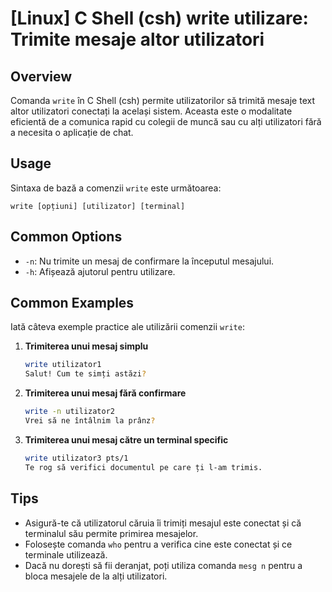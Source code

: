 # [Linux] C Shell (csh) write utilizare: Trimite mesaje altor utilizatori

## Overview
Comanda `write` în C Shell (csh) permite utilizatorilor să trimită mesaje text altor utilizatori conectați la același sistem. Aceasta este o modalitate eficientă de a comunica rapid cu colegii de muncă sau cu alți utilizatori fără a necesita o aplicație de chat.

## Usage
Sintaxa de bază a comenzii `write` este următoarea:

```
write [opțiuni] [utilizator] [terminal]
```

## Common Options
- `-n`: Nu trimite un mesaj de confirmare la începutul mesajului.
- `-h`: Afișează ajutorul pentru utilizare.

## Common Examples
Iată câteva exemple practice ale utilizării comenzii `write`:

1. **Trimiterea unui mesaj simplu**
   ```bash
   write utilizator1
   Salut! Cum te simți astăzi?
   ```

2. **Trimiterea unui mesaj fără confirmare**
   ```bash
   write -n utilizator2
   Vrei să ne întâlnim la prânz?
   ```

3. **Trimiterea unui mesaj către un terminal specific**
   ```bash
   write utilizator3 pts/1
   Te rog să verifici documentul pe care ți l-am trimis.
   ```

## Tips
- Asigură-te că utilizatorul căruia îi trimiți mesajul este conectat și că terminalul său permite primirea mesajelor.
- Folosește comanda `who` pentru a verifica cine este conectat și ce terminale utilizează.
- Dacă nu dorești să fii deranjat, poți utiliza comanda `mesg n` pentru a bloca mesajele de la alți utilizatori.